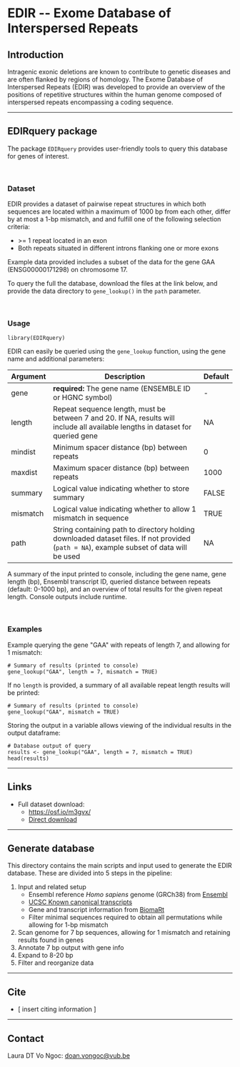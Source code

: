 # EDIR -- Exome Database of Interspersed Repeats

## Introduction 

Intragenic exonic deletions are known to contribute to genetic diseases and are 
often flanked by regions of homology. The Exome Database of Interspersed Repeats
(EDIR) was developed to provide an overview of the positions of repetitive 
structures within the human genome composed of interspersed repeats encompassing
a coding sequence. 

---
## EDIRquery package
The package `EDIRquery` provides user-friendly tools to query
this database for genes of interest.

&nbsp;
### Dataset

EDIR provides a dataset of pairwise repeat structures in which both sequences 
are located within a maximum of 1000 bp from each other, differ by at most a 1-bp
mismatch, and and fulfill one of the following selection criteria:

-   \>= 1 repeat located in an exon
-   Both repeats situated in different introns flanking one or more exons

Example data provided includes a subset of the data for the gene GAA 
(ENSG00000171298) on chromosome 17. 

To query the full the database, download the files at the link below, and provide 
the data directory to `gene_lookup()` in the `path` parameter.

&nbsp;
### Usage

```{r}
library(EDIRquery)
```

EDIR can easily be queried using the `gene_lookup` function, using the gene name
and additional parameters:

| Argument | Description                                                                                                                                       | Default |
|----------------|---------------------------------------------|-----------|
| gene     | **required:** The gene name (ENSEMBLE ID or HGNC symbol)                                                                                          | \-      |
| length   | Repeat sequence length, must be between 7 and 20. If NA, results will include all available lengths in dataset for queried gene  | NA      |
| mindist  | Minimum spacer distance (bp) between repeats        | 0       |
| maxdist  | Maximum spacer distance (bp) between repeats                                                                                                      | 1000    |
| summary  | Logical value indicating whether to store summary                                                                                               | FALSE   |
| mismatch | Logical value indicating whether to allow 1 mismatch in sequence                                                                                  | TRUE    |
| path     | String containing path to directory holding downloaded dataset files. If not provided (`path = NA`), example subset of data will be used | NA      |

A summary of the input printed to console, including the gene name, gene length 
(bp), Ensembl transcript ID, queried distance between repeats (default: 0-1000 
bp), and an overview of total results for the given repeat length. Console 
outputs include runtime.

&nbsp;
### Examples

Example querying the gene "GAA" with repeats of length 7, and allowing for 
1 mismatch:

```{r}
# Summary of results (printed to console)
gene_lookup("GAA", length = 7, mismatch = TRUE)
```

If no `length` is provided, a summary of all available repeat length results will
be printed:

```{r}
# Summary of results (printed to console)
gene_lookup("GAA", mismatch = TRUE)
```

Storing the output in a variable allows viewing of the individual results in the 
output dataframe:

```{r}
# Database output of query
results <- gene_lookup("GAA", length = 7, mismatch = TRUE)
head(results)
```
---
## Links
- Full dataset download: 
  - https://osf.io/m3gvx/
  - [Direct download](http://193.70.34.71/EDIR.tar.gz)


---
## Generate database
This directory contains the main scripts and input used to generate the EDIR database. These are divided into 5 steps in the pipeline:
1. Input and related setup
   * Ensembl reference *Homo sapiens* genome (GRCh38) from [Ensembl](ftp://ftp.ensembl.org/pub/release-94/fasta/homo_sapiens/dna/)
   * [UCSC Known canonical transcripts](http://hgdownload.soe.ucsc.edu/goldenPath/hg38/database/)
   * Gene and transcript information from [BiomaRt](https://bioconductor.org/packages/release/bioc/html/biomaRt.html)
   * Filter minimal sequences required to obtain all permutations while allowing for 1-bp mismatch
3. Scan genome for 7 bp sequences, allowing for 1 mismatch and retaining results found in genes
5. Annotate 7 bp output with gene info
6. Expand to 8-20 bp
7. Filter and reorganize data 

---
## Cite
* [ insert citing information ]
---
## Contact
Laura DT Vo Ngoc: doan.vongoc@vub.be
